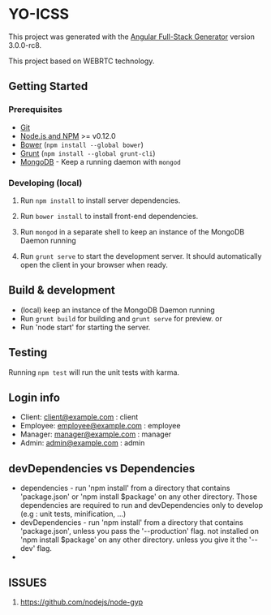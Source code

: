 # YO-ICSS

This project was generated with the [Angular Full-Stack Generator](https://github.com/DaftMonk/generator-angular-fullstack) version 3.0.0-rc8.

This project based on WEBRTC technology.

## Getting Started

### Prerequisites

- [Git](https://git-scm.com/)
- [Node.js and NPM](nodejs.org) >= v0.12.0
- [Bower](bower.io) (`npm install --global bower`)
- [Grunt](http://gruntjs.com/) (`npm install --global grunt-cli`)
- [MongoDB](https://www.mongodb.org/) - Keep a running daemon with `mongod`

### Developing (local)

1. Run `npm install` to install server dependencies.

2. Run `bower install` to install front-end dependencies.

3. Run `mongod` in a separate shell to keep an instance of the MongoDB Daemon running

4. Run `grunt serve` to start the development server. It should automatically open the client in your browser when ready.

## Build & development
* (local)  keep an instance of the MongoDB Daemon running
* Run `grunt build` for building and `grunt serve` for preview.
or
* Run 'node start' for starting the server.

## Testing

Running `npm test` will run the unit tests with karma.


## Login info

* Client: client@example.com : client 
* Employee: employee@example.com : employee 
* Manager: manager@example.com : manager 
* Admin: admin@example.com : admin 

## devDependencies vs Dependencies
* dependencies - run 'npm install' from a directory that contains 'package.json' or 'npm install $package' on any other directory. Those dependencies are required to run and devDependencies only to develop (e.g : unit tests, minification, ...)
* devDependencies - run 'npm install' from a directory that contains 'package.json', unless you pass the '--production' flag. not installed on 'npm install $package' on any other directory. unless you give it the '--dev' flag.
* 
## ISSUES
1. https://github.com/nodejs/node-gyp

